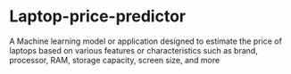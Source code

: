 # Laptop-price-predictor
A Machine learning model or application designed to estimate the price of laptops based on various features or characteristics such as brand, processor, RAM, storage capacity, screen size, and more
